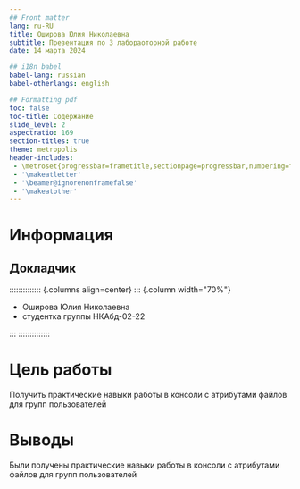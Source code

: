 ```yaml
---
## Front matter
lang: ru-RU
title: Оширова Юлия Николаевна
subtitle: Презентация по 3 лабораоторной работе
date: 14 марта 2024

## i18n babel
babel-lang: russian
babel-otherlangs: english

## Formatting pdf
toc: false
toc-title: Содержание
slide_level: 2
aspectratio: 169
section-titles: true
theme: metropolis
header-includes:
 - \metroset{progressbar=frametitle,sectionpage=progressbar,numbering=fraction}
 - '\makeatletter'
 - '\beamer@ignorenonframefalse'
 - '\makeatother'
---
```


# Информация

## Докладчик

:::::::::::::: {.columns align=center}
::: {.column width="70%"}

  * Оширова Юлия Николаевна
  * студентка группы НКАбд-02-22

:::
::::::::::::::

# Цель работы

Получить практические навыки работы в консоли с атрибутами файлов для групп пользователей

# Выводы

Были получены практические навыки работы в консоли с атрибутами файлов для групп пользователей
